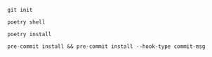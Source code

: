 ```shell
git init
```

```shell
poetry shell
```

```shell
poetry install
```

```shell
pre-commit install && pre-commit install --hook-type commit-msg
```